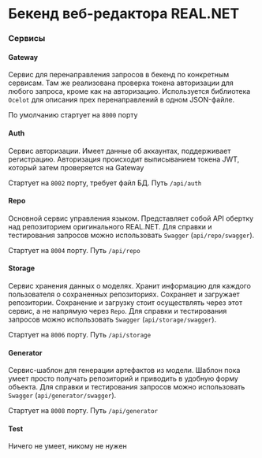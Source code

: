 # Бекенд веб-редактора REAL.NET

### Сервисы

#### Gateway

Сервис для перенаправления запросов в бекенд по конкретным сервисам. Там же реализована проверка токена авторизации для любого запроса, кроме как на авторизацию. Используется библиотека `Ocelot` для описания прех перенаправлений в одном JSON-файле.

По умолчанию стартует на `8000` порту

#### Auth

Сервис авторизации. Имеет данные об аккаунтах, поддерживает регистрацию. Авторизация происходит выписыванием токена JWT, который затем проверяется на Gateway

Стартует на `8002` порту, требует файл БД. Путь `/api/auth`


#### Repo

Основной сервис управления языком. Представляет собой API обертку над репозиторием оригинального REAL.NET. 
Для справки и тестирования запросов можно использовать `Swagger` (`api/repo/swagger`).

Стартует на `8004` порту. Путь `/api/repo`


#### Storage

Сервис хранения данных о моделях. Хранит информацию для каждого пользователя о сохраненных репозиториях. Сохраняет и загружает репозитории. 
Сохранение и загрузку стоит осуществлять через этот сервис, а не напрямую через `Repo`.
Для справки и тестирования запросов можно использовать `Swagger` (`api/storage/swagger`).

Стартует на `8006` порту. Путь `/api/storage`


#### Generator

Сервис-шаблон для генерации артефактов из модели. 
Шаблон пока умеет просто получать репозиторий и приводить в удобную форму объекта.
Для справки и тестирования запросов можно использовать `Swagger` (`api/generator/swagger`).

Стартует на `8008` порту. Путь `/api/generator`


#### Test 

Ничего не умеет, никому не нужен
